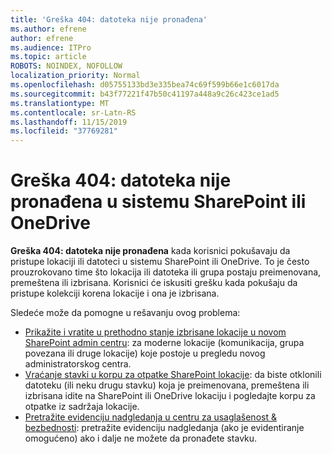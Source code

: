 ```yaml
---
title: 'Greška 404: datoteka nije pronađena'
ms.author: efrene
author: efrene
ms.audience: ITPro
ms.topic: article
ROBOTS: NOINDEX, NOFOLLOW
localization_priority: Normal
ms.openlocfilehash: d05755133bd3e335bea74c69f599b66e1c6017da
ms.sourcegitcommit: b43f77221f47b50c41197a448a9c26c423ce1ad5
ms.translationtype: MT
ms.contentlocale: sr-Latn-RS
ms.lasthandoff: 11/15/2019
ms.locfileid: "37769281"
---
```

# <a name="error-404-file-not-found-in-sharepoint-or-onedrive"></a>Greška 404: datoteka nije pronađena u sistemu SharePoint ili OneDrive

**Greška 404: datoteka nije pronađena** kada korisnici pokušavaju da pristupe lokaciji ili datoteci u sistemu SharePoint ili OneDrive. To je često prouzrokovano time što lokacija ili datoteka ili grupa postaju preimenovana, premeštena ili izbrisana.
Korisnici će iskusiti grešku kada pokušaju da pristupe kolekciji korena lokacije i ona je izbrisana.

Sledeće može da pomogne u rešavanju ovog problema:
- [Prikažite i vratite u prethodno stanje izbrisane lokacije u novom SharePoint admin centru](https://docs.microsoft.com/sharepoint/view-and-restore-deleted-sites-in-new-admin-center): za moderne lokacije (komunikacija, grupa povezana ili druge lokacije) koje postoje u pregledu novog administratorskog centra.
- [Vraćanje stavki u korpu za otpatke SharePoint lokacije](https://support.office.com/article/Restore-items-in-the-Recycle-Bin-of-a-SharePoint-site-6df466b6-55f2-4898-8d6e-c0dff851a0be): da biste otklonili datoteku (ili neku drugu stavku) koja je preimenovana, premeštena ili izbrisana idite na SharePoint ili OneDrive lokaciju i pogledajte korpu za otpatke iz sadržaja lokacije.
- [Pretražite evidenciju nadgledanja u centru za usaglašenost &amp; bezbednosti](https://docs.microsoft.com/office365/securitycompliance/search-the-audit-log-in-security-and-compliance): pretražite evidenciju nadgledanja (ako je evidentiranje omogućeno) ako i dalje ne možete da pronađete stavku.